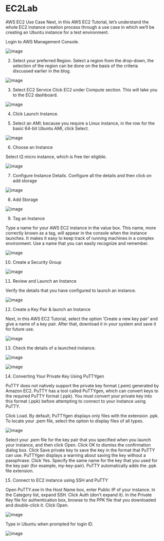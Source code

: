# EC2Lab

AWS EC2 Use Case
Next, in this AWS EC2 Tutorial, let’s understand the whole EC2 instance creation process through a use case in which we’ll be creating an Ubuntu instance for a test environment.

Login to AWS Management Console.

![image](https://user-images.githubusercontent.com/103466963/174836020-1e1bb9b1-2227-43a9-a21e-0bdf633d75d7.png)

2. Select your preferred Region. Select a region from the drop-down, the selection of the region can be done on the basis of the criteria discussed earlier in the blog.

![image](https://user-images.githubusercontent.com/103466963/174837374-d06bacfc-200f-4081-855b-dc68face4d4e.png)


3. Select EC2 Service Click EC2 under Compute section. This will take you to the EC2 dashboard.

![image](https://user-images.githubusercontent.com/103466963/174837454-90de9b31-5dc0-4a7e-a86f-1cb3484fe1c7.png)

4. Click Launch Instance.

5. Select an AMI: because you require a Linux instance, in the row for the basic 64-bit Ubuntu AMI, click Select.

![image](https://user-images.githubusercontent.com/103466963/174842309-3fc65ef4-b91b-4dca-b0d4-4f496db4e50a.png)

6. Choose an Instance

Select t2.micro instance, which is free tier eligible.

![image](https://user-images.githubusercontent.com/103466963/174842487-6477740b-4f48-4b29-8c01-959afa3f98dc.png)

7. Configure Instance Details.
Configure all the details and then click on add storage

![image](https://user-images.githubusercontent.com/103466963/174842869-2b229e5d-9e33-4475-9c0c-9a7405a8073f.png)

8. Add Storage

![image](https://user-images.githubusercontent.com/103466963/174843215-fac0e7fe-7a3c-42f2-be7f-46cc94b8234d.png)

9. Tag an Instance

Type a name for your AWS EC2 instance in the value box. This name, more correctly known as a tag, will appear in the console when the instance launches. It makes it easy to keep track of running machines in a complex environment. Use a name that you can easily recognize and remember.

![image](https://user-images.githubusercontent.com/103466963/174843817-740cd401-0a40-4c23-9eef-7c68e7e9f748.png)

10. Create a Security Group

![image](https://user-images.githubusercontent.com/103466963/174844047-e7c8acda-b94f-43b8-9439-37d7f7c9f407.png)

11. Review and Launch an Instance

Verify the details that you have configured to launch an instance.

![image](https://user-images.githubusercontent.com/103466963/174844252-a96c59fa-21c0-4ca6-a101-4b9c61923bf5.png)

12. Create a Key Pair & launch an Instance

Next, in this AWS EC2 Tutorial, select the option ‘Create a new key pair’ and give a name of a key pair. After that, download it in your system and save it for future use.

![image](https://user-images.githubusercontent.com/103466963/174844446-e43e1c25-4580-4a13-af35-97fb941a44fe.png)

13. Check the details of a launched instance.

![image](https://user-images.githubusercontent.com/103466963/174845177-07030a57-72d2-44ce-a93b-01e8436d23e8.png)

![image](https://user-images.githubusercontent.com/103466963/174845304-4f4c27dd-221e-4e16-b7a5-33d85d454e18.png)

14. Converting Your Private Key Using PuTTYgen

PuTTY does not natively support the private key format (.pem) generated by Amazon EC2. PuTTY has a tool called PuTTYgen, which can convert keys to the required PuTTY format (.ppk). You must convert your private key into this format (.ppk) before attempting to connect to your instance using PuTTY.

Click Load. By default, PuTTYgen displays only files with the extension .ppk. To locate your .pem file, select the option to display files of all types.

![image](https://user-images.githubusercontent.com/103466963/174846061-bd0bb26c-44ca-402a-9371-43336c71e920.png)

Select your .pem file for the key pair that you specified when you launch your instance, and then click Open. Click OK to dismiss the confirmation dialog box.
Click Save private key to save the key in the format that PuTTY can use. PuTTYgen displays a warning about saving the key without a passphrase. Click Yes.
Specify the same name for the key that you used for the key pair (for example, my-key-pair). PuTTY automatically adds the .ppk file extension.

15. Connect to EC2 instance using SSH and PuTTY

Open PuTTY.exe
In the Host Name box, enter Public IP of your instance.
In the Category list, expand SSH.
Click Auth (don’t expand it).
In the Private Key file for authentication box, browse to the PPK file that you downloaded and double-click it.
Click Open.

![image](https://user-images.githubusercontent.com/103466963/174846583-40492b09-5712-47f7-b11c-628aeb156aaa.png)

Type in Ubuntu when prompted for login ID.

![image](https://user-images.githubusercontent.com/103466963/174846791-65641cfd-4b6c-4c2d-8cc4-c39baa228e8e.png)





